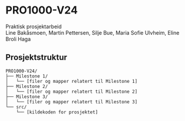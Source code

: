 # PRO1000-V24
Praktisk prosjektarbeid
<br>Line Bakåsmoen, Martin Pettersen, Silje Bue, Maria Sofie Ulvheim, Eline Broli Haga


## Prosjektstruktur

```
PRO1000-V24/
├── Milestone 1/
│   └── [filer og mapper relatert til Milestone 1]
├── Milestone 2/
│   └── [filer og mapper relatert til Milestone 2]
├── Milestone 3/
│   └── [filer og mapper relatert til Milestone 3]
└── src/
    └── [kildekoden for prosjektet]
```
